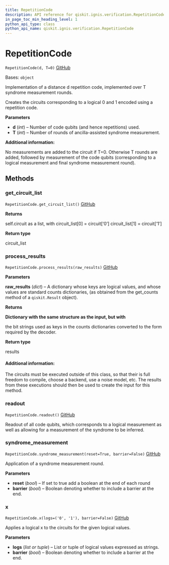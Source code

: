```yaml
---
title: RepetitionCode
description: API reference for qiskit.ignis.verification.RepetitionCode
in_page_toc_min_heading_level: 1
python_api_type: class
python_api_name: qiskit.ignis.verification.RepetitionCode
---
```


# RepetitionCode

<span id="qiskit.ignis.verification.RepetitionCode" />

`RepetitionCode(d, T=0)` [GitHub](https://github.com/qiskit-community/qiskit-ignis/tree/stable/0.6/qiskit/ignis/verification/topological_codes/circuits.py "view source code")

Bases: `object`

Implementation of a distance d repetition code, implemented over T syndrome measurement rounds.

Creates the circuits corresponding to a logical 0 and 1 encoded using a repetition code.

**Parameters**

*   **d** (*int*) – Number of code qubits (and hence repetitions) used.
*   **T** (*int*) – Number of rounds of ancilla-assisted syndrome measurement.

**Additional information:**

No measurements are added to the circuit if T=0. Otherwise T rounds are added, followed by measurement of the code qubits (corresponding to a logical measurement and final syndrome measurement round).

## Methods

### get\_circuit\_list

<span id="qiskit.ignis.verification.RepetitionCode.get_circuit_list" />

`RepetitionCode.get_circuit_list()` [GitHub](https://github.com/qiskit-community/qiskit-ignis/tree/stable/0.6/qiskit/ignis/verification/topological_codes/circuits.py "view source code")

**Returns**

self.circuit as a list, with circuit\_list\[0] = circuit\[‘0’] circuit\_list\[1] = circuit\[‘1’]

**Return type**

circuit\_list

### process\_results

<span id="qiskit.ignis.verification.RepetitionCode.process_results" />

`RepetitionCode.process_results(raw_results)` [GitHub](https://github.com/qiskit-community/qiskit-ignis/tree/stable/0.6/qiskit/ignis/verification/topological_codes/circuits.py "view source code")

**Parameters**

**raw\_results** (*dict*) – A dictionary whose keys are logical values, and whose values are standard counts dictionaries, (as obtained from the get\_counts method of a `qiskit.Result` object).

**Returns**

**Dictionary with the same structure as the input, but with**

the bit strings used as keys in the counts dictionaries converted to the form required by the decoder.

**Return type**

results

#### Additional information:

The circuits must be executed outside of this class, so that their is full freedom to compile, choose a backend, use a noise model, etc. The results from these executions should then be used to create the input for this method.

### readout

<span id="qiskit.ignis.verification.RepetitionCode.readout" />

`RepetitionCode.readout()` [GitHub](https://github.com/qiskit-community/qiskit-ignis/tree/stable/0.6/qiskit/ignis/verification/topological_codes/circuits.py "view source code")

Readout of all code qubits, which corresponds to a logical measurement as well as allowing for a measurement of the syndrome to be inferred.

### syndrome\_measurement

<span id="qiskit.ignis.verification.RepetitionCode.syndrome_measurement" />

`RepetitionCode.syndrome_measurement(reset=True, barrier=False)` [GitHub](https://github.com/qiskit-community/qiskit-ignis/tree/stable/0.6/qiskit/ignis/verification/topological_codes/circuits.py "view source code")

Application of a syndrome measurement round.

**Parameters**

*   **reset** (*bool*) – If set to true add a boolean at the end of each round
*   **barrier** (*bool*) – Boolean denoting whether to include a barrier at the end.

### x

<span id="qiskit.ignis.verification.RepetitionCode.x" />

`RepetitionCode.x(logs=('0', '1'), barrier=False)` [GitHub](https://github.com/qiskit-community/qiskit-ignis/tree/stable/0.6/qiskit/ignis/verification/topological_codes/circuits.py "view source code")

Applies a logical x to the circuits for the given logical values.

**Parameters**

*   **logs** (*list or tuple*) – List or tuple of logical values expressed as strings.
*   **barrier** (*bool*) – Boolean denoting whether to include a barrier at the end.

